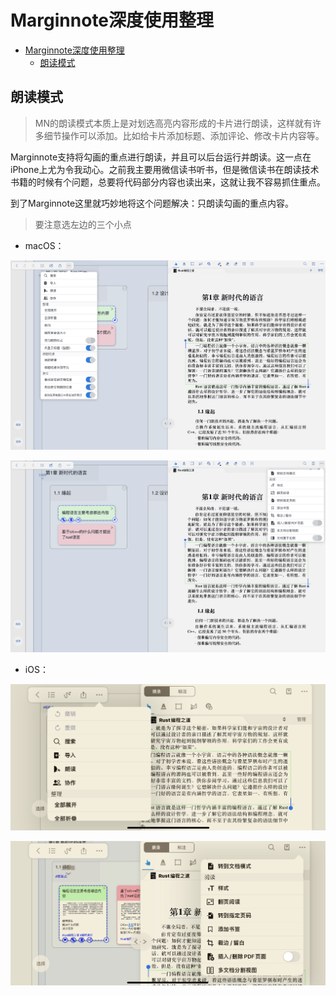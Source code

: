 # Marginnote深度使用整理

<!--ts-->
* [Marginnote深度使用整理](#marginnote深度使用整理)
   * [朗读模式](#朗读模式)

<!-- Created by https://github.com/ekalinin/github-markdown-toc -->
<!-- Added by: runner, at: Wed Jun  8 02:35:20 UTC 2022 -->

<!--te-->



## 朗读模式

> MN的朗读模式本质上是对划选高亮内容形成的卡片进行朗读，这样就有许多细节操作可以添加。比如给卡片添加标题、添加评论、修改卡片内容等。

Marginnote支持将勾画的重点进行朗读，并且可以后台运行并朗读。这一点在iPhone上尤为令我动心。之前我主要用微信读书听书，但是微信读书在朗读技术书籍的时候有个问题，总要将代码部分内容也读出来，这就让我不容易抓住重点。

到了Marginnote这里就巧妙地将这个问题解决：只朗读勾画的重点内容。

> 要注意选左边的三个小点

- macOS：

![image-20220608000253594](imgs/image-20220608000253594.png)

![image-20220608000328467](imgs/image-20220608000328467.png)

- iOS：

![image-20220608000350355](imgs/image-20220608000350355.png)

![image-20220608000408181](imgs/image-20220608000408181.png)

